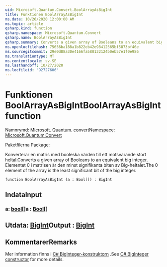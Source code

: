 ```yaml
---
uid: Microsoft.Quantum.Convert.BoolArrayAsBigInt
title: Funktionen BoolArrayAsBigInt
ms.date: 10/26/2020 12:00:00 AM
ms.topic: article
qsharp.kind: function
qsharp.namespace: Microsoft.Quantum.Convert
qsharp.name: BoolArrayAsBigInt
qsharp.summary: Converts a given array of Booleans to an equivalent big integer. The 0 element of the array is the least significant bit of the big integer.
ms.openlocfilehash: 75656ba188a1b822eb42e98412365bf5873bf46e
ms.sourcegitcommit: 29e0d88a30e4166fa580132124b0eb57e1f0e986
ms.translationtype: MT
ms.contentlocale: sv-SE
ms.lasthandoff: 10/27/2020
ms.locfileid: "92727606"
---
```

# <a name="boolarrayasbigint-function"></a><span data-ttu-id="1a803-102">Funktionen BoolArrayAsBigInt</span><span class="sxs-lookup"><span data-stu-id="1a803-102">BoolArrayAsBigInt function</span></span>

<span data-ttu-id="1a803-103">Namnrymd: [Microsoft. Quantum. convert](xref:Microsoft.Quantum.Convert)</span><span class="sxs-lookup"><span data-stu-id="1a803-103">Namespace: [Microsoft.Quantum.Convert](xref:Microsoft.Quantum.Convert)</span></span>

<span data-ttu-id="1a803-104">Paketfilerna [](https://nuget.org/packages/)</span><span class="sxs-lookup"><span data-stu-id="1a803-104">Package: [](https://nuget.org/packages/)</span></span>


<span data-ttu-id="1a803-105">Konverterar en matris med booleska värden till ett motsvarande stort heltal.</span><span class="sxs-lookup"><span data-stu-id="1a803-105">Converts a given array of Booleans to an equivalent big integer.</span></span>
<span data-ttu-id="1a803-106">Elementet 0 i matrisen är den minst signifikanta biten av Big-heltalet.</span><span class="sxs-lookup"><span data-stu-id="1a803-106">The 0 element of the array is the least significant bit of the big integer.</span></span>

```qsharp
function BoolArrayAsBigInt (a : Bool[]) : BigInt
```


## <a name="input"></a><span data-ttu-id="1a803-107">Indata</span><span class="sxs-lookup"><span data-stu-id="1a803-107">Input</span></span>

### <a name="a--bool"></a><span data-ttu-id="1a803-108">a: [bool](xref:microsoft.quantum.lang-ref.bool)[]</span><span class="sxs-lookup"><span data-stu-id="1a803-108">a : [Bool](xref:microsoft.quantum.lang-ref.bool)[]</span></span>





## <a name="output--bigint"></a><span data-ttu-id="1a803-109">Utdata: [BigInt](xref:microsoft.quantum.lang-ref.bigint)</span><span class="sxs-lookup"><span data-stu-id="1a803-109">Output : [BigInt](xref:microsoft.quantum.lang-ref.bigint)</span></span>



## <a name="remarks"></a><span data-ttu-id="1a803-110">Kommentarer</span><span class="sxs-lookup"><span data-stu-id="1a803-110">Remarks</span></span>

<span data-ttu-id="1a803-111">Mer information finns i [C# BigInteger-konstruktorn](https://docs.microsoft.com/dotnet/api/system.numerics.biginteger.-ctor?view=netframework-4.7.2#System_Numerics_BigInteger__ctor_System_Int64_) .</span><span class="sxs-lookup"><span data-stu-id="1a803-111">See [C# BigInteger constructor](https://docs.microsoft.com/dotnet/api/system.numerics.biginteger.-ctor?view=netframework-4.7.2#System_Numerics_BigInteger__ctor_System_Int64_) for more details.</span></span>